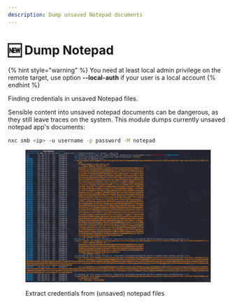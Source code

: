```yaml
---
description: Dump unsaved Notepad documents
---
```


# 🆕 Dump Notepad

{% hint style="warning" %}
You need at least local admin privilege on the remote target, use option **--local-auth** if your user is a local account
{% endhint %}

Finding credentials in unsaved Notepad files.

Sensible content into unsaved notepad documents can be dangerous, as they still leave traces on the system. This module dumps currently unsaved notepad app's documents:

```bash
nxc smb <ip> -u username -p password -M notepad
```

<figure><img src="../../.gitbook/assets/image (22).png" alt=""><figcaption><p>Extract credentials from (unsaved) notepad files</p></figcaption></figure>
